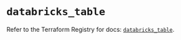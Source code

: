 # `databricks_table`

Refer to the Terraform Registry for docs: [`databricks_table`](https://registry.terraform.io/providers/databricks/databricks/1.56.0/docs/resources/table).
